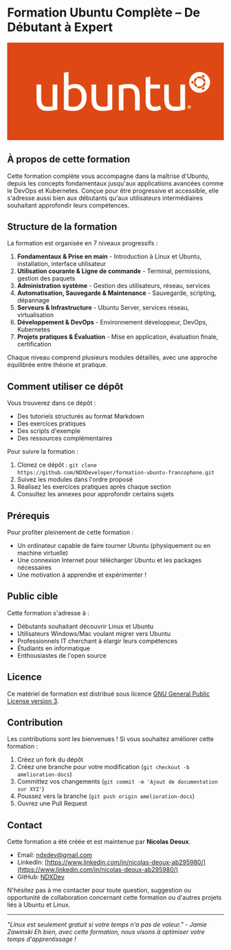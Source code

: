 # Formation Ubuntu Complète – De Débutant à Expert

![Ubuntu Logo](/assets/ubuntu/banniere.png)

## À propos de cette formation

Cette formation complète vous accompagne dans la maîtrise d'Ubuntu, depuis les concepts fondamentaux jusqu'aux applications avancées comme le DevOps et Kubernetes. Conçue pour être progressive et accessible, elle s'adresse aussi bien aux débutants qu'aux utilisateurs intermédiaires souhaitant approfondir leurs compétences.

## Structure de la formation

La formation est organisée en 7 niveaux progressifs :

1. **Fondamentaux & Prise en main** - Introduction à Linux et Ubuntu, installation, interface utilisateur
2. **Utilisation courante & Ligne de commande** - Terminal, permissions, gestion des paquets
3. **Administration système** - Gestion des utilisateurs, réseau, services
4. **Automatisation, Sauvegarde & Maintenance** - Sauvegarde, scripting, dépannage
5. **Serveurs & Infrastructure** - Ubuntu Server, services réseau, virtualisation
6. **Développement & DevOps** - Environnement développeur, DevOps, Kubernetes
7. **Projets pratiques & Évaluation** - Mise en application, évaluation finale, certification

Chaque niveau comprend plusieurs modules détaillés, avec une approche équilibrée entre théorie et pratique.

## Comment utiliser ce dépôt

Vous trouverez dans ce dépôt :

- Des tutoriels structurés au format Markdown
- Des exercices pratiques
- Des scripts d'exemple
- Des ressources complémentaires

Pour suivre la formation :
1. Clonez ce dépôt : `git clone https://github.com/NDXDeveloper/formation-ubuntu-francophone.git`
2. Suivez les modules dans l'ordre proposé
3. Réalisez les exercices pratiques après chaque section
4. Consultez les annexes pour approfondir certains sujets

## Prérequis

Pour profiter pleinement de cette formation :
- Un ordinateur capable de faire tourner Ubuntu (physiquement ou en machine virtuelle)
- Une connexion Internet pour télécharger Ubuntu et les packages nécessaires
- Une motivation à apprendre et expérimenter !

## Public cible

Cette formation s'adresse à :
- Débutants souhaitant découvrir Linux et Ubuntu
- Utilisateurs Windows/Mac voulant migrer vers Ubuntu
- Professionnels IT cherchant à élargir leurs compétences
- Étudiants en informatique
- Enthousiastes de l'open source

## Licence

Ce matériel de formation est distribué sous licence [GNU General Public License version 3](https://www.gnu.org/licenses/gpl-3.0.html).

## Contribution

Les contributions sont les bienvenues ! Si vous souhaitez améliorer cette formation :
1. Créez un fork du dépôt
2. Créez une branche pour votre modification (`git checkout -b amelioration-docs`)
3. Committez vos changements (`git commit -m 'Ajout de documentation sur XYZ'`)
4. Poussez vers la branche (`git push origin amelioration-docs`)
5. Ouvrez une Pull Request

## Contact

Cette formation a été créée et est maintenue par **Nicolas Deoux**.

- Email: [ndxdev@gmail.com](mailto:ndxdev@gmail.com)
- LinkedIn: [https://www.linkedin.com/in/nicolas-deoux-ab295980/](https://www.linkedin.com/in/nicolas-deoux-ab295980/)
- GitHub: [NDXDev](https://github.com/NDXDeveloper)

N'hésitez pas à me contacter pour toute question, suggestion ou opportunité de collaboration concernant cette formation ou d'autres projets liés à Ubuntu et Linux.

---

*"Linux est seulement gratuit si votre temps n'a pas de valeur." - Jamie Zawinski*
*Eh bien, avec cette formation, nous visons à optimiser votre temps d'apprentissage !*
